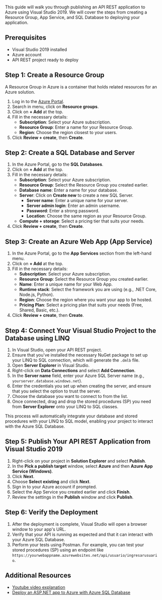 This guide will walk you through publishing an API REST application to Azure using Visual Studio 2019. We will cover the steps from creating a Resource Group, App Service, and SQL Database to deploying your application.

## Prerequisites

- Visual Studio 2019 installed
- Azure account
- API REST project ready to deploy

## Step 1: Create a Resource Group

A Resource Group in Azure is a container that holds related resources for an Azure solution.

1. Log in to the [Azure Portal](https://portal.azure.com).
2. Search in menu, click on **Resource groups**.
3. Click on **+ Add** at the top.
4. Fill in the necessary details:
   - **Subscription**: Select your Azure subscription.
   - **Resource Group**: Enter a name for your Resource Group.
   - **Region**: Choose the region closest to your users.
5. Click **Review + create**, then **Create**.

## Step 2: Create a SQL Database and Server

1. In the Azure Portal, go to the **SQL Databases**.
2. Click on **+ Add** at the top.
3. Fill in the necessary details:
   - **Subscription**: Select your Azure subscription.
   - **Resource Group**: Select the Resource Group you created earlier.
   - **Database name**: Enter a name for your database.
   - **Server**: Click on **Create new** to create a new SQL Server.
     - **Server name**: Enter a unique name for your server.
     - **Server admin login**: Enter an admin username.
     - **Password**: Enter a strong password.
     - **Location**: Choose the same region as your Resource Group.
   - **Compute + storage**: Select a pricing tier that suits your needs.
4. Click **Review + create**, then **Create**.

## Step 3: Create an Azure Web App (App Service)

1. In the Azure Portal, go to the **App Services** section from the left-hand menu.
2. Click on **+ Add** at the top.
3. Fill in the necessary details:
   - **Subscription**: Select your Azure subscription.
   - **Resource Group**: Select the Resource Group you created earlier.
   - **Name**: Enter a unique name for your Web App.
   - **Runtime stack**: Select the framework you are using (e.g., .NET Core, Node.js, Python).
   - **Region**: Choose the region where you want your app to be hosted.
   - **Pricing Plan**: Select a pricing plan that suits your needs (Free, Shared, Basic, etc.).
4. Click **Review + create**, then **Create**.

## Step 4: Connect Your Visual Studio Project to the Database using LINQ

1. In Visual Studio, open your API REST project.
2. Ensure that you've installed the necessary NuGet package to set up your LINQ to SQL connection, which will generate the `.dmlb` file.
3. Open **Server Explorer** in Visual Studio.
4. Right-click on **Data Connections** and select **Add Connection**.
5. In the **Server name** field, enter your Azure SQL Server name (e.g., `yourserver.database.windows.net`).
6. Enter the credentials you set up when creating the server, and ensure that you select the option to trust the server.
7. Choose the database you want to connect to from the list.
8. Once connected, drag and drop the stored procedures (SP) you need from **Server Explorer** onto your LINQ to SQL classes.

This process will automatically integrate your database and stored procedures with your LINQ to SQL model, enabling your project to interact with the Azure SQL Database.

## Step 5: Publish Your API REST Application from Visual Studio 2019

1. Right-click on your project in **Solution Explorer** and select **Publish**.
2. In the **Pick a publish target** window, select **Azure** and then **Azure App Service (Windows)**.
3. Click **Next**.
4. Choose **Select existing** and click **Next**.
5. Sign in to your Azure account if prompted.
6. Select the App Service you created earlier and click **Finish**.
7. Review the settings in the **Publish** window and click **Publish**.

## Step 6: Verify the Deployment

1. After the deployment is complete, Visual Studio will open a browser window to your app's URL.
2. Verify that your API is running as expected and that it can interact with your Azure SQL Database.
3. Perform your tests using Postman. For example, you can test your stored procedures (SP) using an endpoint like `https://yourwebappname.azurewebsites.net/api/usuario/ingresarusuario`.

## Additional Resources
- [Youtube video explanation](https://www.youtube.com/watch?v=1ScH-USLYXg)
- [Deploy an ASP.NET app to Azure with Azure SQL Database](https://learn.microsoft.com/en-us/azure/app-service/app-service-web-tutorial-dotnet-sqldatabase)
